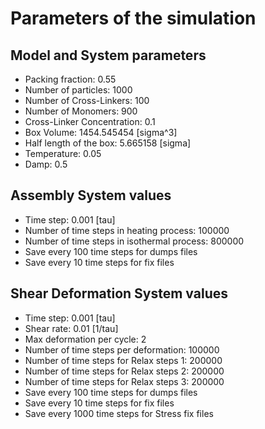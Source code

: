 # Parameters of the simulation


## Model and System parameters

- Packing fraction: 0.55
- Number of particles: 1000
- Number of Cross-Linkers: 100
- Number of Monomers: 900
- Cross-Linker Concentration: 0.1
- Box Volume: 1454.545454 [sigma^3]
- Half length of the box: 5.665158 [sigma]
- Temperature: 0.05
- Damp: 0.5

 ## Assembly System values 

- Time step: 0.001 [tau]
- Number of time steps in heating process: 100000
- Number of time steps in isothermal process: 800000
- Save every 100 time steps for dumps files
- Save every 10 time steps for fix files

 ## Shear Deformation System values 

- Time step: 0.001 [tau]
- Shear rate: 0.01 [1/tau]
- Max deformation per cycle: 2
- Number of time steps per deformation: 100000
- Number of time steps for Relax steps 1: 200000
- Number of time steps for Relax steps 2: 200000
- Number of time steps for Relax steps 3: 200000
- Save every 100 time steps for dumps files
- Save every 10 time steps for fix files
- Save every 1000 time steps for Stress fix files
